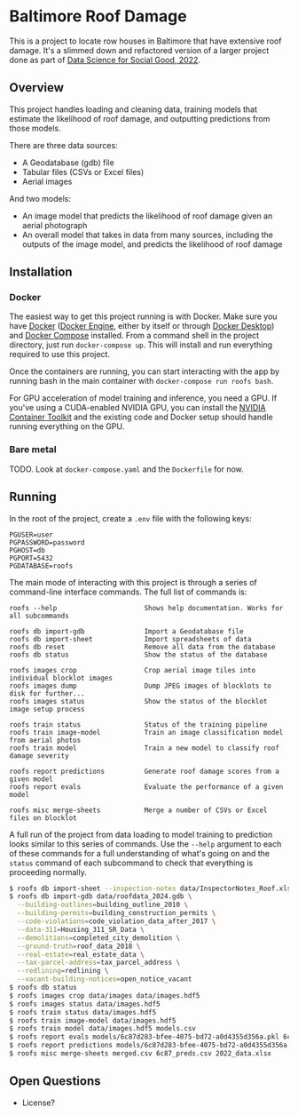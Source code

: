 # Baltimore Roof Damage

This is a project to locate row houses in Baltimore that have extensive roof damage. It's a slimmed down and refactored version of a larger project done as part of [Data Science for Social Good, 2022](https://www.dssgfellowship.org/project/improving-community-safety-and-economic-well-being-by-remediating-buildings-with-roof-damage-in-baltimore/).

## Overview

This project handles loading and cleaning data, training models that estimate the likelihood of roof damage, and outputting predictions from those models.

There are three data sources:
  * A Geodatabase (gdb) file
  * Tabular files (CSVs or Excel files)
  * Aerial images

And two models:
  * An image model that predicts the likelihood of roof damage given an aerial photograph
  * An overall model that takes in data from many sources, including the outputs of the image model, and predicts the likelihood of roof damage

## Installation

### Docker

The easiest way to get this project running is with Docker. Make sure you have [Docker](https://docs.docker.com/manuals/) ([Docker Engine](https://docs.docker.com/engine/), either by itself or through [Docker Desktop](https://docs.docker.com/desktop/)) and [Docker Compose](https://docs.docker.com/compose/) installed. From a command shell in the project directory, just run `docker-compose up`. This will install and run everything required to use this project.

Once the containers are running, you can start interacting with the app by running bash in the main container with `docker-compose run roofs bash`.

For GPU acceleration of model training and inference, you need a GPU. If you've using a CUDA-enabled NVIDIA GPU, you can install the [NVIDIA Container Toolkit](https://docs.nvidia.com/datacenter/cloud-native/container-toolkit/latest/install-guide.html) and the existing code and Docker setup should handle running everything on the GPU.

### Bare metal

TODO. Look at `docker-compose.yaml` and the `Dockerfile` for now.

## Running
In the root of the project, create a `.env` file with the following keys:
```
PGUSER=user
PGPASSWORD=password
PGHOST=db
PGPORT=5432
PGDATABASE=roofs
```

The main mode of interacting with this project is through a series of command-line interface commands. The full list of commands is:
```
roofs --help                      Shows help documentation. Works for all subcommands

roofs db import-gdb               Import a Geodatabase file
roofs db import-sheet             Import spreadsheets of data
roofs db reset                    Remove all data from the database
roofs db status                   Show the status of the database

roofs images crop                 Crop aerial image tiles into individual blocklot images
roofs images dump                 Dump JPEG images of blocklots to disk for further...
roofs images status               Show the status of the blocklot image setup process

roofs train status                Status of the training pipeline
roofs train image-model           Train an image classification model from aerial photos
roofs train model                 Train a new model to classify roof damage severity

roofs report predictions          Generate roof damage scores from a given model
roofs report evals                Evaluate the performance of a given model

roofs misc merge-sheets           Merge a number of CSVs or Excel files on blocklot
```

A full run of the project from data loading to model training to prediction looks similar to this series of commands. Use the `--help` argument to each of these commands for a full understanding of what's going on and the `status` command of each subcommand to check that everything is proceeding normally.
```bash
$ roofs db import-sheet --inspection-notes data/InspectorNotes_Roof.xlsx
$ roofs db import-gdb data/roofdata_2024.gdb \
  --building-outlines=building_outline_2010 \
  --building-permits=building_construction_permits \
  --code-violations=code_violation_data_after_2017 \
  --data-311=Housing_311_SR_Data \
  --demolitions=completed_city_demolition \
  --ground-truth=roof_data_2018 \
  --real-estate=real_estate_data \
  --tax-parcel-address=tax_parcel_address \
  --redlining=redlining \
  --vacant-building-notices=open_notice_vacant
$ roofs db status
$ roofs images crop data/images data/images.hdf5
$ roofs images status data/images.hdf5
$ roofs train status data/images.hdf5
$ roofs train image-model data/images.hdf5
$ roofs train model data/images.hdf5 models.csv 
$ roofs report evals models/6c87d283-bfee-4075-bd72-a0d4355d356a.pkl 6c87_eval.csv data/images.hdf5
$ roofs report predictions models/6c87d283-bfee-4075-bd72-a0d4355d356a.pkl 6c87_preds.csv data/images.hdf5
$ roofs misc merge-sheets merged.csv 6c87_preds.csv 2022_data.xlsx
```

## Open Questions
* License?